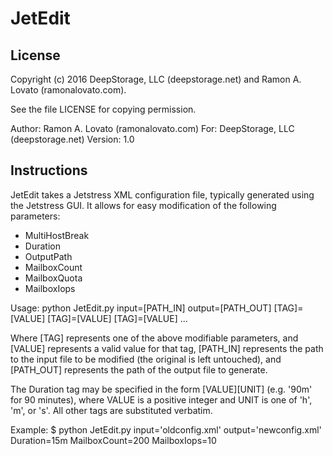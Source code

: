 # JetEdit

## License
Copyright (c) 2016 DeepStorage, LLC (deepstorage.net) and Ramon A. Lovato (ramonalovato.com).

See the file LICENSE for copying permission.

Author: Ramon A. Lovato (ramonalovato.com)
For: DeepStorage, LLC (deepstorage.net)
Version: 1.0

## Instructions

JetEdit takes a Jetstress XML configuration file, typically generated using the Jetstress GUI. It allows for easy modification of the following parameters:
- MultiHostBreak
- Duration
- OutputPath
- MailboxCount
- MailboxQuota
- MailboxIops

Usage: python JetEdit.py input=[PATH_IN] output=[PATH_OUT] [TAG]=[VALUE] [TAG]=[VALUE] [TAG]=[VALUE] ...

Where [TAG] represents one of the above modifiable parameters, and [VALUE] represents a valid value for that tag, [PATH_IN] represents the path to the input file to be modified (the original is left untouched), and [PATH_OUT] represents the path of the output file to generate.

The Duration tag may be specified in the form [VALUE][UNIT] (e.g. '90m' for 90 minutes), where VALUE is a positive integer and UNIT is one of 'h', 'm', or 's'. All other tags are substituted verbatim.

Example: $ python JetEdit.py input='oldconfig.xml' output='newconfig.xml' Duration=15m MailboxCount=200 MailboxIops=10